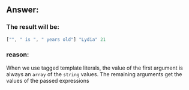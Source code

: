 ## Answer:

### The result will be:

```javascript
["", " is ", " years old"] "Lydia" 21
```

### reason:

When we use tagged template literals, the value of the first argument is always an `array` of the `string` values. The remaining arguments get the values of the passed expressions
